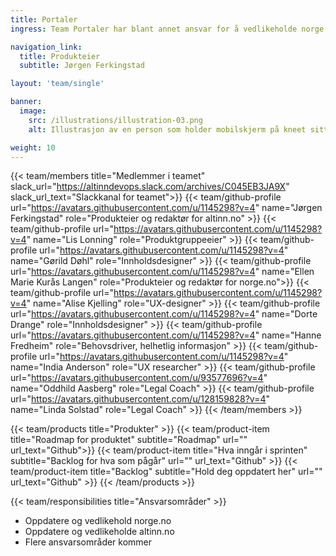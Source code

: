 ```yaml
---
title: Portaler
ingress: Team Portaler har blant annet ansvar for å vedlikeholde norge.no og altinn.no. Her kommer det mer tekst fra teamet. Kontakt Jørgen Ferkingstad eller Lis Lonning hvis du lurer på noe før det.

navigation_link:
  title: Produkteier
  subtitle: Jørgen Ferkingstad

layout: 'team/single'

banner:
  image:
    src: /illustrations/illustration-03.png
    alt: Illustrasjon av en person som holder mobilskjerm på kneet sitt

weight: 10
---
```


{{< team/members title="Medlemmer i teamet" slack_url="https://altinndevops.slack.com/archives/C045EB3JA9X" slack_url_text="Slackkanal for teamet">}}
{{< team/github-profile url="https://avatars.githubusercontent.com/u/1145298?v=4" name="Jørgen Ferkingstad" role="Produkteier og redaktør for altinn.no" >}}
{{< team/github-profile url="https://avatars.githubusercontent.com/u/1145298?v=4" name="Lis Lonning" role="Produktgruppeeier" >}}
{{< team/github-profile url="https://avatars.githubusercontent.com/u/1145298?v=4" name="Gørild Døhl" role="Innholdsdesigner" >}}
{{< team/github-profile url="https://avatars.githubusercontent.com/u/1145298?v=4" name="Ellen Marie Kurås Langen" role="Produkteier og redaktør for norge.no">}}
{{< team/github-profile url="https://avatars.githubusercontent.com/u/1145298?v=4" name="Alise Kjelling" role="UX-designer" >}}
{{< team/github-profile url="https://avatars.githubusercontent.com/u/1145298?v=4" name="Dorte Drange" role="Innholdsdesigner" >}}
{{< team/github-profile url="https://avatars.githubusercontent.com/u/1145298?v=4" name="Hanne Fredheim" role="Behovsdriver, helhetlig informasjon" >}}
{{< team/github-profile url="https://avatars.githubusercontent.com/u/1145298?v=4" name="India Anderson" role="UX researcher" >}}
{{< team/github-profile url="https://avatars.githubusercontent.com/u/93577696?v=4" name="Oddhild Aasberg" role="Legal Coach" >}}
{{< team/github-profile url="https://avatars.githubusercontent.com/u/128159828?v=4" name="Linda Solstad" role="Legal Coach" >}}
{{< /team/members >}}

{{< team/products title="Produkter" >}}
{{< team/product-item title="Roadmap for produktet" subtitle="Roadmap" url="" url_text="Github">}}
{{< team/product-item title="Hva inngår i sprinten" subtitle="Backlog for hva som pågår" url="" url_text="Github" >}}
{{< team/product-item title="Backlog" subtitle="Hold deg oppdatert her" url="" url_text="Github" >}}
{{< /team/products >}}

{{< team/responsibilities title="Ansvarsområder" >}}

- Oppdatere og vedlikehold norge.no
- Oppdatere og vedlikeholde altinn.no
- Flere ansvarsområder kommer
